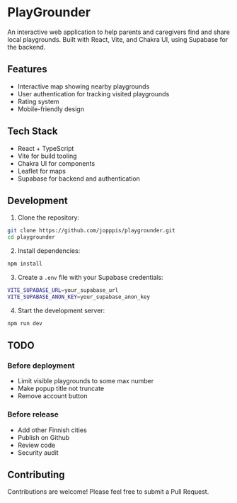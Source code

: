 # PlayGrounder

An interactive web application to help parents and caregivers find and share local playgrounds. Built with React, Vite, and Chakra UI, using Supabase for the backend.

## Features

- Interactive map showing nearby playgrounds
- User authentication for tracking visited playgrounds
- Rating system
- Mobile-friendly design

## Tech Stack

- React + TypeScript
- Vite for build tooling
- Chakra UI for components
- Leaflet for maps
- Supabase for backend and authentication

## Development

1. Clone the repository:
```bash
git clone https://github.com/jopppis/playgrounder.git
cd playgrounder
```

2. Install dependencies:
```bash
npm install
```

3. Create a `.env` file with your Supabase credentials:
```bash
VITE_SUPABASE_URL=your_supabase_url
VITE_SUPABASE_ANON_KEY=your_supabase_anon_key
```

4. Start the development server:
```bash
npm run dev
```

## TODO

### Before deployment

- Limit visible playgrounds to some max number
- Make popup title not truncate
- Remove account button

### Before release

- Add other Finnish cities
- Publish on Github
- Review code
- Security audit


## Contributing

Contributions are welcome! Please feel free to submit a Pull Request.

